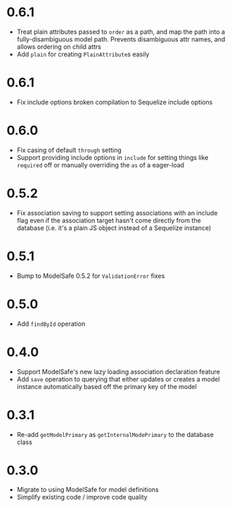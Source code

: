 # 0.6.1

* Treat plain attributes passed to `order` as a path, and map the path into a
  fully-disambiguous model path. Prevents disambiguous attr names, and allows ordering
  on child attrs
* Add `plain` for creating `PlainAttribute`s easily

# 0.6.1

* Fix include options broken compilation to Sequelize include options

# 0.6.0

* Fix casing of default `through` setting
* Support providing include options in `include` for setting things like `required` off
  or manually overriding the `as` of a eager-load

# 0.5.2

* Fix association saving to support setting associations with an include flag
  even if the association target hasn't come directly from the database (i.e.
  it's a plain JS object instead of a Sequelize instance)

# 0.5.1

* Bump to ModelSafe 0.5.2 for `ValidationError` fixes

# 0.5.0

* Add `findById` operation

# 0.4.0

* Support ModelSafe's new lazy loading association declaration feature
* Add `save` operation to querying that either updates or creates a model instance
  automatically based off the primary key of the model

# 0.3.1

* Re-add `getModelPrimary` as `getInternalModePrimary` to the database class

# 0.3.0

* Migrate to using ModelSafe for model definitions
* Simplify existing code / improve code quality
